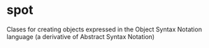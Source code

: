 spot
====

Clases for creating objects expressed in the Object Syntax Notation language (a derivative of Abstract Syntax Notation)
